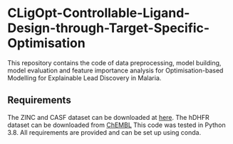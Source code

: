 # CLigOpt-Controllable-Ligand-Design-through-Target-Specific-Optimisation
This repository contains the code of data preprocessing, model building, model evaluation and feature importance analysis for Optimisation-based Modelling for Explainable Lead Discovery in Malaria.
## Requirements
The ZINC and CASF dataset can be downloaded at [here]([https://docs.google.com/spreadsheets/d/1Rvy6OiM291d1GN_cyT6eSw_C3lSuJ1jaR7AJa8hgGsc/edit#gid=510297618](https://github.com/oxpig/DeLinker)).
The hDHFR dataset can be downloaded from [ChEMBL](https://www.ebi.ac.uk/chembl/target_report_card/CHEMBL202/)
This code was tested in Python 3.8. All requirements are provided and can be set up using conda.
